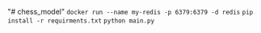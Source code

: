 "# chess_model" 
```docker run --name my-redis -p 6379:6379 -d redis```
```pip install -r requirments.txt```
```python main.py```
